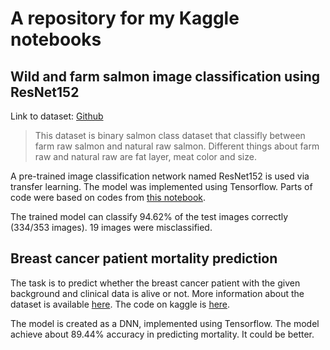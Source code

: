 # A repository for my Kaggle notebooks
## Wild and farm salmon image classification using ResNet152
Link to dataset: [Github](https://www.kaggle.com/datasets/tanakritsaipahn/salmon-raw) 
> This dataset is binary salmon class dataset that classifly between farm raw salmon and natural raw salmon. Different things about farm raw and natural raw are fat layer, meat color and size.

A pre-trained image classification network named ResNet152 is used via transfer learning. The model was implemented using Tensorflow. Parts of code were based on codes from [this notebook](https://www.kaggle.com/code/tanakritsaipahn/basic-salmon-classification).

The trained model can classify 94.62% of the test images correctly (334/353 images). 19 images were misclassified.

## Breast cancer patient mortality prediction
The task is to predict whether the breast cancer patient with the given background and clinical data is alive or not. More information about the dataset is available [here](https://www.kaggle.com/datasets/reihanenamdari/breast-cancer). The code on kaggle is [here](https://www.kaggle.com/code/pkhamchuai/breast-cancer-prediction-dnn).

The model is created as a DNN, implemented using Tensorflow. The model achieve about 89.44% accuracy in predicting mortality. It could be better.
